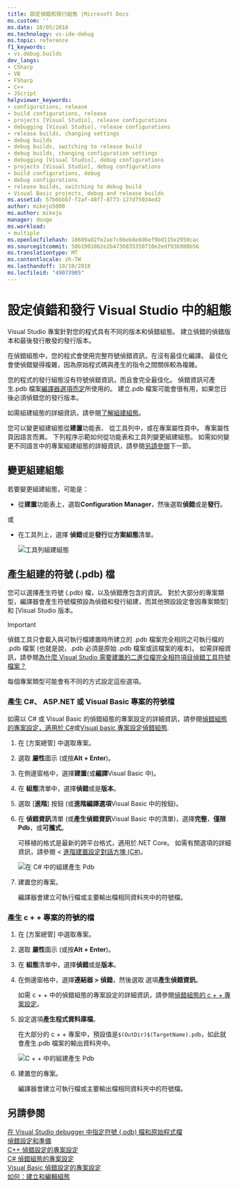 ```yaml
---
title: 設定偵錯和發行組態 |Microsoft Docs
ms.custom: ''
ms.date: 10/05/2018
ms.technology: vs-ide-debug
ms.topic: reference
f1_keywords:
- vs.debug.builds
dev_langs:
- CSharp
- VB
- FSharp
- C++
- JScript
helpviewer_keywords:
- configurations, release
- build configurations, release
- projects [Visual Studio], release configurations
- debugging [Visual Studio], release configurations
- release builds, changing settings
- debug builds
- debug builds, switching to release build
- debug builds, changing configuration settings
- debugging [Visual Studio], debug configurations
- projects [Visual Studio], debug configurations
- build configurations, debug
- debug configurations
- release builds, switching to debug build
- Visual Basic projects, debug and release builds
ms.assetid: 57b6bbb7-f2af-48f7-8773-127d75034ed2
author: mikejo5000
ms.author: mikejo
manager: douge
ms.workload:
- multiple
ms.openlocfilehash: 18689a82fe2ae7c66eb8e8d6ef9bd115e2950cac
ms.sourcegitcommit: 50b19010b2e2b4736835350710e2edf93b980b56
ms.translationtype: MT
ms.contentlocale: zh-TW
ms.lasthandoff: 10/10/2018
ms.locfileid: "49073985"
---
```

# <a name="set-debug-and-release-configurations-in-visual-studio"></a>設定偵錯和發行 Visual Studio 中的組態

Visual Studio 專案針對您的程式具有不同的版本和偵錯組態。 建立偵錯的偵錯版本和最後發行散發的發行版本。

在偵錯組態中，您的程式會使用完整符號偵錯資訊，在沒有最佳化編譯。 最佳化會使偵錯變得複雜，因為原始程式碼與產生的指令之間關係較為複雜。

您的程式的發行組態沒有符號偵錯資訊，而且會完全最佳化。 偵錯資訊可產生.pdb 檔案[編譯器選項而定](#BKMK_symbols_release)所使用的。 建立.pdb 檔案可能會很有用，如果您日後必須偵錯您的發行版本。

如需組建組態的詳細資訊，請參閱[了解組建組態](../ide/understanding-build-configurations.md)。

您可以變更組建組態從**建置**功能表、 從工具列中，或在專案屬性頁中。 專案屬性頁因語言而異。 下列程序示範如何從功能表和工具列變更組建組態。 如需如何變更不同語言中的專案組建組態的詳細資訊，請參閱[另請參閱](#see-also)下一節。

## <a name="change-the-build-configuration"></a>變更組建組態

若要變更組建組態，可能是：

* 從**建置**功能表上，選取**Configuration Manager**，然後選取**偵錯**或是**發行**。

或

* 在工具列上，選擇 **偵錯**或是**發行**從**方案組態**清單。

  ![工具列組建組態](../debugger/media/toolbarbuildconfiguration.png "ToolbarBuildConfiguration")

## <a name="BKMK_symbols_release"></a>產生組建的符號 (.pdb) 檔

您可以選擇產生符號 (.pdb) 檔，以及偵錯應包含的資訊。 對於大部分的專案類型，編譯器會產生符號檔預設為偵錯和發行組建，而其他預設設定會因專案類型] 和 [Visual Studio 版本。

> [!IMPORTANT]
> 偵錯工具只會載入與可執行檔建置時所建立的 .pdb 檔案完全相同之可執行檔的 .pdb 檔案 (也就是說，.pdb 必須是原始 .pdb 檔案或該檔案的複本)。 如需詳細資訊，請參閱[為什麼 Visual Studio 需要建置的二進位檔完全相符項目偵錯工具符號檔案？](https://blogs.msdn.microsoft.com/jimgries/2007/07/06/why-does-visual-studio-require-debugger-symbol-files-to-exactly-match-the-binary-files-that-they-were-built-with/)

每個專案類型可能會有不同的方式設定這些選項。

### <a name="generate-symbol-files-for-a-c-aspnet-or-visual-basic-project"></a>產生 C#、 ASP.NET 或 Visual Basic 專案的符號檔

如需以 C# 或 Visual Basic 的偵錯組態的專案設定的詳細資訊，請參閱[偵錯組態的專案設定，適用於 C#](../debugger/project-settings-for-csharp-debug-configurations.md)或[Visual basic 專案設定偵錯組態](../debugger/project-settings-for-a-visual-basic-debug-configuration.md).

1. 在 [方案總管] 中選取專案。

2. 選取 **屬性**圖示 (或按**Alt + Enter**)。

3. 在側邊窗格中，選擇**建置**(或**編譯**Visual Basic 中)。

4. 在 **組態**清單中，選擇**偵錯**或是**版本**。

5. 選取 [**進階**] 按鈕 (或**進階編譯選項**Visual Basic 中的按鈕)。

6. 在 **偵錯資訊**清單 (或**產生偵錯資訊**Visual Basic 中的清單)，選擇**完整**，**僅限 Pdb**，或**可攜式**。

   可移植的格式是最新的跨平台格式，適用於.NET Core。 如需有關選項的詳細資訊，請參閱 <<c0> [ 進階建置設定對話方塊 (C#)](../ide/reference/advanced-build-settings-dialog-box-csharp.md)。

   ![在 C# 中的組建產生 Pdb](../debugger/media/dbg_project_properties_pdb_csharp.png "GeneratePDBsForCSharp")

7. 建置您的專案。

   編譯器會建立可執行檔或主要輸出檔相同資料夾中的符號檔。

### <a name="generate-symbol-files-for-a-c-project"></a>產生 c + + 專案的符號的檔

1. 在 [方案總管] 中選取專案。

2. 選取 **屬性**圖示 (或按**Alt + Enter**)。

3. 在 **組態**清單中，選擇**偵錯**或是**版本**。

4. 在側邊窗格中，選擇**連結器 > 偵錯**，然後選取 選項**產生偵錯資訊**。

   如需 c + + 中的偵錯組態的專案設定的詳細資訊，請參閱[偵錯組態的 c + + 專案設定](../debugger/project-settings-for-a-cpp-debug-configuration.md)。

5. 設定選項**產生程式資料庫檔**。

   在大部分的 c + + 專案中，預設值是`$(OutDir)$(TargetName).pdb`，如此就會產生.pdb 檔案的輸出資料夾中。

   ![C + + 中的組建產生 Pdb](../debugger/media/dbg_project_properties_pdb_cplusplus.png "GeneratePDBsforCPlusPlus")

6. 建置您的專案。

   編譯器會建立可執行檔或主要輸出檔相同資料夾中的符號檔。

## <a name="see-also"></a>另請參閱
 
[在 Visual Studio debugger 中指定符號 (.pdb) 檔和原始程式檔](../debugger/specify-symbol-dot-pdb-and-source-files-in-the-visual-studio-debugger.md)<br/>
[偵錯設定和準備](../debugger/debugger-settings-and-preparation.md)<br/>
[C++ 偵錯設定的專案設定](../debugger/project-settings-for-a-cpp-debug-configuration.md)<br/>
[C# 偵錯組態的專案設定](../debugger/project-settings-for-csharp-debug-configurations.md)<br/>
[Visual Basic 偵錯設定的專案設定](../debugger/project-settings-for-a-visual-basic-debug-configuration.md)<br/>
[如何：建立和編輯組態](../ide/how-to-create-and-edit-configurations.md)
